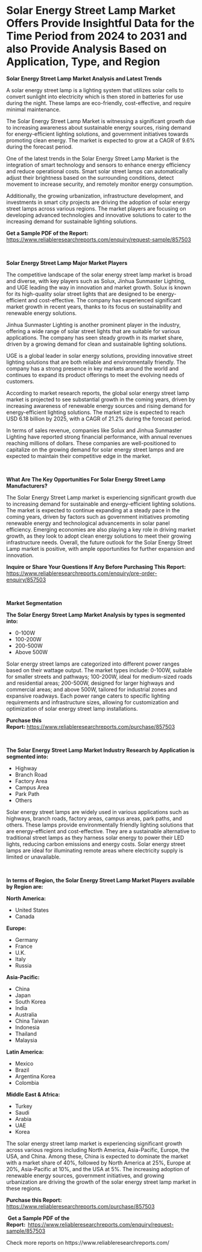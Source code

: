 <p><h1>Solar Energy Street Lamp Market Offers Provide Insightful Data for the Time Period from 2024 to 2031 and also Provide Analysis Based on Application, Type, and Region</h1></p><p><strong>Solar Energy Street Lamp Market Analysis and Latest Trends</strong></p>
<p><p>A solar energy street lamp is a lighting system that utilizes solar cells to convert sunlight into electricity which is then stored in batteries for use during the night. These lamps are eco-friendly, cost-effective, and require minimal maintenance.</p><p>The Solar Energy Street Lamp Market is witnessing a significant growth due to increasing awareness about sustainable energy sources, rising demand for energy-efficient lighting solutions, and government initiatives towards promoting clean energy. The market is expected to grow at a CAGR of 9.6% during the forecast period.</p><p>One of the latest trends in the Solar Energy Street Lamp Market is the integration of smart technology and sensors to enhance energy efficiency and reduce operational costs. Smart solar street lamps can automatically adjust their brightness based on the surrounding conditions, detect movement to increase security, and remotely monitor energy consumption.</p><p>Additionally, the growing urbanization, infrastructure development, and investments in smart city projects are driving the adoption of solar energy street lamps across various regions. The market players are focusing on developing advanced technologies and innovative solutions to cater to the increasing demand for sustainable lighting solutions.</p></p>
<p><strong>Get a Sample PDF of the Report:&nbsp;</strong> <a href="https://www.reliableresearchreports.com/enquiry/request-sample/857503">https://www.reliableresearchreports.com/enquiry/request-sample/857503</a></p>
<p>&nbsp;</p>
<p><strong>Solar Energy Street Lamp Major Market Players</strong></p>
<p><p>The competitive landscape of the solar energy street lamp market is broad and diverse, with key players such as Solux, Jinhua Sunmaster Lighting, and UGE leading the way in innovation and market growth. Solux is known for its high-quality solar street lights that are designed to be energy-efficient and cost-effective. The company has experienced significant market growth in recent years, thanks to its focus on sustainability and renewable energy solutions.</p><p>Jinhua Sunmaster Lighting is another prominent player in the industry, offering a wide range of solar street lights that are suitable for various applications. The company has seen steady growth in its market share, driven by a growing demand for clean and sustainable lighting solutions.</p><p>UGE is a global leader in solar energy solutions, providing innovative street lighting solutions that are both reliable and environmentally friendly. The company has a strong presence in key markets around the world and continues to expand its product offerings to meet the evolving needs of customers.</p><p>According to market research reports, the global solar energy street lamp market is projected to see substantial growth in the coming years, driven by increasing awareness of renewable energy sources and rising demand for energy-efficient lighting solutions. The market size is expected to reach USD 6.18 billion by 2025, with a CAGR of 21.2% during the forecast period.</p><p>In terms of sales revenue, companies like Solux and Jinhua Sunmaster Lighting have reported strong financial performance, with annual revenues reaching millions of dollars. These companies are well-positioned to capitalize on the growing demand for solar energy street lamps and are expected to maintain their competitive edge in the market.</p></p>
<p>&nbsp;</p>
<p><strong>What Are The Key Opportunities For Solar Energy Street Lamp Manufacturers?</strong></p>
<p><p>The Solar Energy Street Lamp market is experiencing significant growth due to increasing demand for sustainable and energy-efficient lighting solutions. The market is expected to continue expanding at a steady pace in the coming years, driven by factors such as government initiatives promoting renewable energy and technological advancements in solar panel efficiency. Emerging economies are also playing a key role in driving market growth, as they look to adopt clean energy solutions to meet their growing infrastructure needs. Overall, the future outlook for the Solar Energy Street Lamp market is positive, with ample opportunities for further expansion and innovation.</p></p>
<p><strong>Inquire or Share Your Questions If Any Before Purchasing This Report:</strong> <a href="https://www.reliableresearchreports.com/enquiry/pre-order-enquiry/857503">https://www.reliableresearchreports.com/enquiry/pre-order-enquiry/857503</a></p>
<p>&nbsp;</p>
<p><strong>Market Segmentation</strong></p>
<p><strong>The Solar Energy Street Lamp Market Analysis by types is segmented into:</strong></p>
<p><ul><li>0-100W</li><li>100-200W</li><li>200-500W</li><li>Above 500W</li></ul></p>
<p><p>Solar energy street lamps are categorized into different power ranges based on their wattage output. The market types include: 0-100W, suitable for smaller streets and pathways; 100-200W, ideal for medium-sized roads and residential areas; 200-500W, designed for larger highways and commercial areas; and above 500W, tailored for industrial zones and expansive roadways. Each power range caters to specific lighting requirements and infrastructure sizes, allowing for customization and optimization of solar energy street lamp installations.</p></p>
<p><strong>Purchase this Report:&nbsp;</strong><a href="https://www.reliableresearchreports.com/purchase/857503">https://www.reliableresearchreports.com/purchase/857503</a></p>
<p>&nbsp;</p>
<p><strong>The Solar Energy Street Lamp Market Industry Research by Application is segmented into:</strong></p>
<p><ul><li>Highway</li><li>Branch Road</li><li>Factory Area</li><li>Campus Area</li><li>Park Path</li><li>Others</li></ul></p>
<p><p>Solar energy street lamps are widely used in various applications such as highways, branch roads, factory areas, campus areas, park paths, and others. These lamps provide environmentally friendly lighting solutions that are energy-efficient and cost-effective. They are a sustainable alternative to traditional street lamps as they harness solar energy to power their LED lights, reducing carbon emissions and energy costs. Solar energy street lamps are ideal for illuminating remote areas where electricity supply is limited or unavailable.</p></p>
<p>&nbsp;</p>
<p><strong>In terms of Region, the Solar Energy Street Lamp Market Players available by Region are:</strong></p>
<p>
    <p> <strong> North America: </strong>
        <ul>
            <li>United States</li>
            <li>Canada</li>
        </ul>
        </p> 
    <p> <strong> Europe: </strong>
        <ul>
            <li>Germany</li>
            <li>France</li>
            <li>U.K.</li>
            <li>Italy</li>
            <li>Russia</li>
        </ul>
        </p> 
    <p> <strong> Asia-Pacific: </strong>
        <ul>
            <li>China</li>
            <li>Japan</li>
            <li>South Korea</li>
            <li>India</li>
            <li>Australia</li>
            <li>China Taiwan</li>
            <li>Indonesia</li>
            <li>Thailand</li>
            <li>Malaysia</li>
        </ul>
        </p> 
    <p> <strong> Latin America: </strong>
        <ul>
            <li>Mexico</li>
            <li>Brazil</li>
            <li>Argentina Korea</li>
            <li>Colombia</li>
        </ul>
        </p> 
    <p> <strong> Middle East & Africa: </strong>
        <ul>
            <li>Turkey</li>
            <li>Saudi</li>
            <li>Arabia</li>
            <li>UAE</li>
            <li>Korea</li>
        </ul>
    </p>
    </p>
<p><p>The solar energy street lamp market is experiencing significant growth across various regions including North America, Asia-Pacific, Europe, the USA, and China. Among these, China is expected to dominate the market with a market share of 40%, followed by North America at 25%, Europe at 20%, Asia-Pacific at 10%, and the USA at 5%. The increasing adoption of renewable energy sources, government initiatives, and growing urbanization are driving the growth of the solar energy street lamp market in these regions.</p></p>
<p><strong>Purchase this Report: </strong><a href="https://www.reliableresearchreports.com/purchase/857503">https://www.reliableresearchreports.com/purchase/857503</a></p>
<p>&nbsp;<strong>Get a Sample PDF of the Report:&nbsp;&nbsp;</strong><a href="https://www.reliableresearchreports.com/enquiry/request-sample/857503">https://www.reliableresearchreports.com/enquiry/request-sample/857503</a></p>
<p><strong></strong></p>
<p>Check more reports on https://www.reliableresearchreports.com/</p>